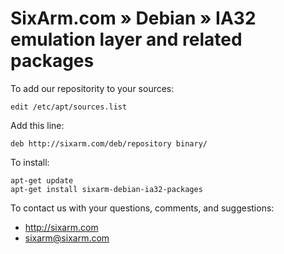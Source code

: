 # SixArm.com » Debian » IA32 emulation layer and related packages

To add our repositority to your sources:

    edit /etc/apt/sources.list

Add this line:

    deb http://sixarm.com/deb/repository binary/

To install:

    apt-get update
    apt-get install sixarm-debian-ia32-packages

To contact us with your questions, comments, and suggestions:

  * http://sixarm.com
  * sixarm@sixarm.com